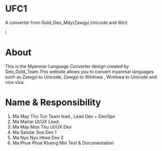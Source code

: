 # UFC1
A converter from Gold_Geo_Mdy(Zawgyi,Unicode and Win)

i
# About

This is the Myanmar Language Converter design created by Geo_Gold_Team.This website allows you to convert myanmar languages such as Zawgyi to Unicode, Zawgyi to WinInwa , WinInwa to Unicode and vice visa.


# Name & Responsibility
1. Ma May Thu Tun
   Team lead , Lead Dev + DevOps
2. Ma Marlar
   UI/UX Lead
3. Ma May Mon Thu
   UI/UX Dev
4. Ma Sandar Soe
   Dev 1
5. Ma Nyo Nyo Htwe
   Dev 2
6. Ma Phue Phue Khaing Min
   Test & Documentation

